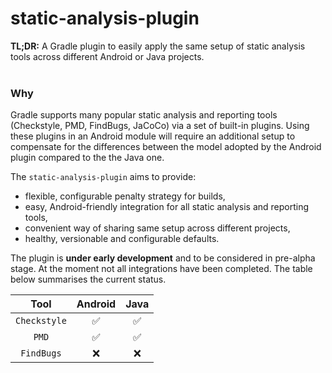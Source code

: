 # static-analysis-plugin
**TL;DR:** A Gradle plugin to easily apply the same setup of static analysis tools across different Android or Java projects.<br/>
<br/>

### Why
Gradle supports many popular static analysis and reporting tools (Checkstyle, PMD, FindBugs, JaCoCo) via a set of built-in
plugins. Using these plugins in an Android module will require an additional setup to compensate for the differences between
the model adopted by the Android plugin compared to the the Java one.<br/>

The `static-analysis-plugin` aims to provide:
- flexible, configurable penalty strategy for builds,
- easy, Android-friendly integration for all static analysis and reporting tools,
- convenient way of sharing same setup across different projects,
- healthy, versionable and configurable defaults.

The plugin is **under early development** and to be considered in pre-alpha stage. At the moment not all integrations
have been completed. The table below summarises the current status.

Tool | Android | Java
:----:|:--------:|:--------:
`Checkstyle` | :white_check_mark: | :white_check_mark:
`PMD` | :white_check_mark: | :white_check_mark:
`FindBugs` | :x: | :x:
<br/>
